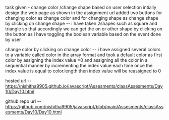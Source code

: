 task given - change color /change shape based on user selection 
intially design the web page as shown in the assignment url
added two buttons for changing color as change color and for changing shape as
change shape
by clicking on change shape -- i have taken 2shapes such as square and triangle
so that accordingly we can get the on or other shape by clicking on the button 
as i have toggling the boolean variable based on the event done by user

change color 
by clicking on change color -- i have assigned several colors to a variable called color in the array format
and took a default color as first color by assigning the index value =0
and assigning all the color in a sequential manner by incrementing the index value each time
once the index value is equal to color.length then index value will be reassigned to 0


hosted url -- https://nishitha9905.github.io/javascript/Assesments/classAssesments/Day10/Day10.html


github repo url -- https://github.com/nishitha9905/javascript/blob/main/Assesments/classAssesments/Day10/Day10.html




